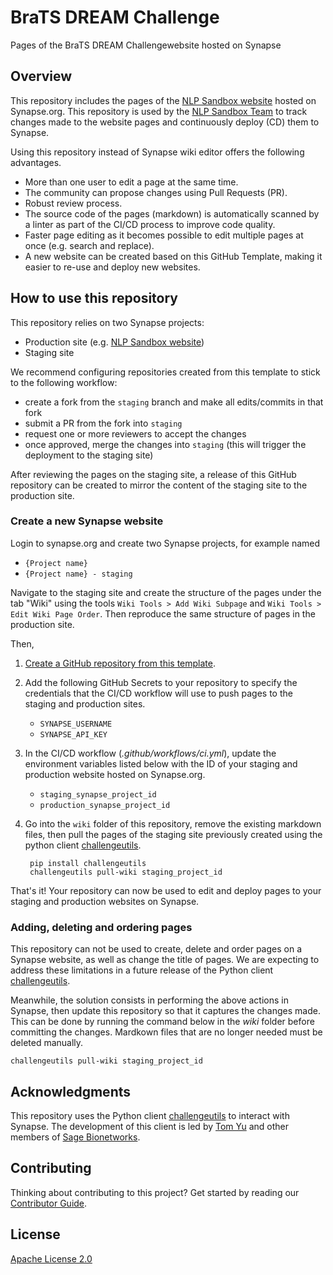 # BraTS DREAM Challenge

Pages of the BraTS DREAM Challengewebsite hosted on Synapse

## Overview

This repository includes the pages of the [NLP Sandbox website] hosted on
Synapse.org. This repository is used by the [NLP Sandbox Team] to track changes
made to the website pages and continuously deploy (CD) them to Synapse.

Using this repository instead of Synapse wiki editor offers the following
advantages.

- More than one user to edit a page at the same time.
- The community can propose changes using Pull Requests (PR).
- Robust review process.
- The source code of the pages (markdown) is automatically scanned by a linter
  as part of the CI/CD process to improve code quality.
- Faster page editing as it becomes possible to edit multiple pages at once
  (e.g. search and replace).
- A new website can be created based on this GitHub Template, making it easier
  to re-use and deploy new websites.

## How to use this repository

This repository relies on two Synapse projects:

- Production site (e.g. [NLP Sandbox website])
- Staging site

We recommend configuring repositories created from this template to stick to the
following workflow:

- create a fork from the `staging` branch and make all edits/commits in that
  fork
- submit a PR from the fork into `staging`
- request one or more reviewers to accept the changes
- once approved, merge the changes into `staging` (this will trigger the
  deployment to the staging site)

After reviewing the pages on the staging site, a release of this GitHub
repository can be created to mirror the content of the staging site to the
production site.

### Create a new Synapse website

Login to synapse.org and create two Synapse projects, for example named

- `{Project name}`
- `{Project name} - staging`

Navigate to the staging site and create the structure of the pages under the
tab "Wiki" using the tools `Wiki Tools > Add Wiki Subpage` and
`Wiki Tools > Edit Wiki Page Order`. Then reproduce the same structure of pages
in the production site.

Then,

1. [Create a GitHub repository from this template].
2. Add the following GitHub Secrets to your repository to specify the
   credentials that the CI/CD workflow will use to push pages to the staging
   and production sites.
   - `SYNAPSE_USERNAME`
   - `SYNAPSE_API_KEY`
3. In the CI/CD workflow (*.github/workflows/ci.yml*), update the environment
   variables listed below with the ID of your staging and production website
   hosted on Synapse.org.
   - `staging_synapse_project_id`
   - `production_synapse_project_id`
4. Go into the `wiki` folder of this repository, remove the existing markdown
   files, then pull the pages of the staging site previously created using the
   python client [challengeutils].

        pip install challengeutils
        challengeutils pull-wiki staging_project_id

That's it! Your repository can now be used to edit and deploy pages to your
staging and production websites on Synapse.

### Adding, deleting and ordering pages

This repository can not be used to create, delete and order pages on a Synapse
website, as well as change the title of pages. We are expecting to address
these limitations in a future release of the Python client [challengeutils].

Meanwhile, the solution consists in performing the above actions in Synapse,
then update this repository so that it captures the changes made. This can be
done by running the command below in the *wiki* folder before committing the
changes. Mardkown files that are no longer needed must be deleted manually.

    challengeutils pull-wiki staging_project_id

## Acknowledgments

This repository uses the Python client [challengeutils] to interact with
Synapse. The development of this client is led by [Tom Yu] and other members of
[Sage Bionetworks].

## Contributing

Thinking about contributing to this project? Get started by reading our
[Contributor Guide](CONTRIBUTING.md).

## License

[Apache License 2.0]

<!-- Links -->

[NLP Sandbox website]: https://www.synapse.org/#!Synapse:syn22277123
[NLP Sandbox Staging website]: https://www.synapse.org/#!Synapse:syn22277124
[NLP Sandbox Team]: https://github.com/orgs/nlpsandbox/people
[GitHub issue]: https://github.com/nlpsandbox/nlpsandbox-website-synapse/issues/new/choose
[Apache License 2.0]: https://github.com/nlpsandbox/nlpsandbox-website-synapse/blob/staging/LICENSE
[Create a GitHub repository from this template]: https://github.com/nlpsandbox/nlpsandbox-website-synapse/generate
[CI/CD workflow]: .github/workflows/ci.yml
[challengeutils]: https://github.com/Sage-Bionetworks/challengeutils
[Tom Yu]: https://github.com/thomasyu888
[Sage Bionetworks]: https://sagebionetworks.org/

